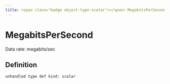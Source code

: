 ```yaml
---
title: <span class="badge object-type-scalar"></span> MegabitsPerSecond
---
```

# <span class="badge object-type-scalar"></span> MegabitsPerSecond

Data rate: megabits/sec

## Definition

```php
unhandled type def kind: scalar
```
